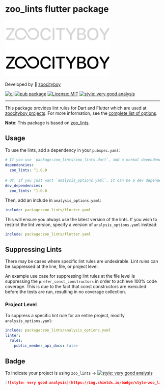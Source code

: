 # **zoo_lints** flutter package

[![zoocityboy][logo_white]][zoocityboy_link_dark]
[![zoocityboy][logo_black]][zoocityboy_link_light]

Developed by 🦏 [zoocityboy][zoocityboy_link]

[![ci][ci_badge]][ci_badge_link]
[![pub package][pub_badge]][pub_badge_link]
[![License: MIT][license_badge]][license_badge_link]
[![style: very good analysis][badge]][badge_link]

---

This package provides lint rules for Dart and Flutter which are used at [zoocityboy projects][zoocityboy_link]. For more information, see the [complete list of options][analysis_options_yaml].

**Note**: This package is based on [zoo_lints][zoo_lints_link].

## Usage

To use the lints, add a dependency in your `pubspec.yaml`:

```yaml
# If you use `package:zoo_lints/zoo_lints.dart`, add a normal dependency.
dependencies:
  zoo_lints: ^1.0.0

# Or, if you just want `analysis_options.yaml`, it can be a dev dependency.
dev_dependencies:
  zoo_lints: ^1.0.0
```

Then, add an include in `analysis_options.yaml`:

```yaml
include: package:zoo_lints/flutter.yaml
```

This will ensure you always use the latest version of the lints. If you wish to restrict the lint version, specify a version of `analysis_options.yaml` instead:

```yaml
include: package:zoo_lints/flutter.yaml
```

## Suppressing Lints

There may be cases where specific lint rules are undesirable. Lint rules can be suppressed at the line, file, or project level.

An example use case for suppressing lint rules at the file level is suppressing the `prefer_const_constructors` in order to achieve 100% code coverage. This is due to the fact that const constructors are executed before the tests are run, resulting in no coverage collection.

### Project Level

To suppress a specific lint rule for an entire project, modify `analysis_options.yaml`:

```yaml
include: package:zoo_lints/analysis_options.yaml
linter:
  rules:
    public_member_api_docs: false
```

## Badge

To indicate your project is using `zoo_lints` →
[![style: very good analysis][badge]][badge_link]

```md
[![style: very good analysis](https://img.shields.io/badge/style-zoo_lints-B22C89.svg)](https://pub.dev/packages/zoo_lints)
```

[analysis_options_yaml]: https://github.com/zoocityboy/zoo_lints/blob/main/analysis_options.yaml
[ci_badge]: https://github.com/zoocityboy/zoo_lints/workflows/ci/badge.svg
[ci_badge_link]: https://github.com/VeryGoodOpenSource/zoo_lints/actions
[badge]: https://img.shields.io/badge/style-zoo_lints-B22C89.svg
[badge_link]: https://pub.dev/packages/zoo_lints
[license_badge]: https://img.shields.io/badge/license-MIT-blue.svg
[license_badge_link]: https://opensource.org/licenses/MIT
[logo_black]:https://raw.githubusercontent.com/zoocityboy/zoo_brand/main/styles/README/zoocityboy_dark.png#gh-dark-mode-only
[logo_white]: https://raw.githubusercontent.com/zoocityboy/zoo_brand/main/styles/README/zoocityboy_light.png#gh-dark-mode-only
[zoo_lints_link]: https://github.com/zoocityboy/zoo_lints/
[pub_badge]: https://img.shields.io/pub/v/zoo_lints.svg
[pub_badge_link]: https://pub.dartlang.org/packages/zoo_lints
[zoocityboy_link]: https://github.com/zoocityboy
[zoocityboy_link_dark]: https://github.com/zoocityboy#gh-dark-mode-only
[zoocityboy_link_light]: https://github.com/zoocityboy#gh-light-mode-only

